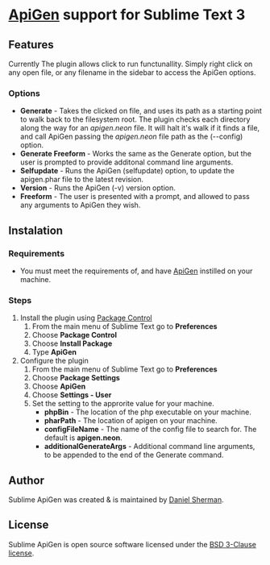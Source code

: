 # [ApiGen](https://github.com/ApiGen/ApiGen) support for Sublime Text 3

## Features
Currently The plugin allows click to run functunallity. Simply right click on any open file, or any filename in the sidebar to access the ApiGen options.


### Options
* **Generate** - Takes the clicked on file, and uses its path as a starting point to walk back to the filesystem root. The plugin checks each directory along the way for an *apigen.neon* file. It will halt it's walk if it finds a file, and call ApiGen passing the *apigen.neon* file path as the (--config) option.
* **Generate Freeform** - Works the same as the Generate option, but the user is prompted to provide additonal command line arguments.
* **Selfupdate** - Runs the ApiGen (selfupdate) option, to update the apigen.phar file to the latest revision.
* **Version** - Runs the ApiGen (-v) version option.
* **Freeform** - The user is presented with a prompt, and allowed to pass any arguments to ApiGen they wish.

## Instalation

### Requirements
* You must meet the requirements of, and have [ApiGen](https://github.com/ApiGen/ApiGen) instilled on your machine.


### Steps
1. Install the plugin using [Package Control](http://wbond.net/sublime_packages/package_control)
    1. From the main menu of Sublime Text go to **Preferences**
    2. Choose **Package Control**
    3. Choose **Install Package**
    4. Type **ApiGen**
2. Configure the plugin
    1. From the main menu of Sublime Text go to **Preferences**
    2. Choose **Package Settings**
    3. Choose **ApiGen**
    4. Choose **Settings - User**
    5. Set the setting to the approrite value for your machine.
        * **phpBin** - The location of the php executable on your machine.
        * **pharPath** - The location of apigen on your machine.
        * **configFileName** - The name of the config file to search for. The default is **apigen.neon**.
        * **additionalGenerateArgs** - Additional command line arguments, to be appended to the end of the Generate command.


## Author
Sublime ApiGen was created & is maintained by [Daniel Sherman](https://github.com/dans98).


## License
Sublime ApiGen is open source software licensed under the [BSD 3-Clause license](http://opensource.org/licenses/BSD-3-Clause).

